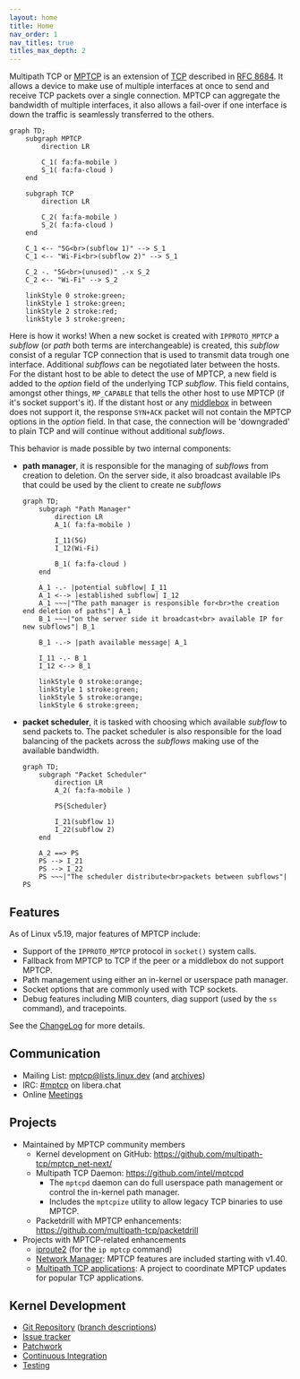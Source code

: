 ```yaml
---
layout: home
title: Home
nav_order: 1
nav_titles: true
titles_max_depth: 2
---
```


Multipath TCP or [MPTCP](https://en.wikipedia.org/wiki/Multipath_TCP) is an extension
of [TCP](https://en.wikipedia.org/wiki/Transmission_Control_Protocol) described
in [RFC 8684](https://www.rfc-editor.org/rfc/rfc8684.html). It allows a device to
make use of multiple interfaces at once to send and receive TCP packets over a single
connection. MPTCP can aggregate the bandwidth of multiple interfaces, it also allows
a fail-over if one interface is down the traffic is seamlessly transferred to the others.

```mermaid
graph TD;
    subgraph MPTCP
        direction LR

        C_1( fa:fa-mobile )
        S_1( fa:fa-cloud )
    end

    subgraph TCP
        direction LR

        C_2( fa:fa-mobile )
        S_2( fa:fa-cloud )
    end

    C_1 <-- "5G<br>(subflow 1)" --> S_1
    C_1 <-- "Wi-Fi<br>(subflow 2)" --> S_1

    C_2 -. "5G<br>(unused)" .-x S_2
    C_2 <-- "Wi-Fi" --> S_2

    linkStyle 0 stroke:green;
    linkStyle 1 stroke:green;
    linkStyle 2 stroke:red;
    linkStyle 3 stroke:green;
```

Here is how it works! When a new socket is created with `IPPROTO_MPTCP` a *subflow*
(or *path* both terms are interchangeable) is created, this *subflow* consist of
a regular TCP connection that is used to transmit data trough one interface. Additional
*subflows* can be negotiated later between the hosts. For the distant host to be
able to detect the use of MPTCP, a new field is added to the *option* field of the
underlying TCP *subflow*. This field contains, amongst other things, `MP_CAPABLE`
that tells the other host to use MPTCP (if it's socket support's it). If the distant
host or any [middlebox](https://en.wikipedia.org/wiki/Middlebox) in between does
not support it, the response `SYN+ACK` packet will not contain the MPTCP options
in the *option* field. In that case, the connection will be 'downgraded' to plain
TCP and will continue without additional *subflows*.

This behavior is made possible by two internal components:
* **path manager**, it is responsible for the managing of *subflows* from creation
  to deletion. On the server side, it also broadcast available IPs that could be used
  by the client to create ne *subflows*

  ```mermaid
  graph TD;
      subgraph "Path Manager"
          direction LR
          A_1( fa:fa-mobile )

          I_11(5G)
          I_12(Wi-Fi)

          B_1( fa:fa-cloud )
      end

      A_1 -.- |potential subflow| I_11
      A_1 <--> |established subflow| I_12
      A_1 ~~~|"The path manager is responsible for<br>the creation end deletion of paths"| A_1
      B_1 ~~~|"on the server side it broadcast<br> available IP for new subflows"| B_1

      B_1 -.-> |path available message| A_1

      I_11 -.- B_1
      I_12 <--> B_1

      linkStyle 0 stroke:orange;
      linkStyle 1 stroke:green;
      linkStyle 5 stroke:orange;
      linkStyle 6 stroke:green;
  ```

* **packet scheduler**, it is tasked with choosing which available *subflow* to send
  packets to. The packet scheduler is also responsible for the load balancing of the
  packets across the *subflows* making use of the available bandwidth.

  ```mermaid
  graph TD;
      subgraph "Packet Scheduler"
          direction LR
          A_2( fa:fa-mobile )

          PS{Scheduler}

          I_21(subflow 1)
          I_22(subflow 2)
      end

      A_2 ==> PS
      PS --> I_21
      PS --> I_22
      PS ~~~|"The scheduler distribute<br>packets between subflows"| PS
  ```

## Features

As of Linux v5.19, major features of MPTCP include:

* Support of the `IPPROTO_MPTCP` protocol in `socket()` system calls.
* Fallback from MPTCP to TCP if the peer or a middlebox do not support MPTCP.
* Path management using either an in-kernel or userspace path manager.
* Socket options that are commonly used with TCP sockets.
* Debug features including MIB counters, diag support (used by the `ss` command), and tracepoints.

See the
[ChangeLog](https://github.com/multipath-tcp/mptcp_net-next/wiki/#changelog)
for more details.

## Communication

* Mailing List: mptcp@lists.linux.dev (and [archives](https://lore.kernel.org/mptcp))
* IRC: [#mptcp](https://web.libera.chat/?nick=mptcp-dev-guest?#mptcp) on libera.chat
* Online [Meetings](https://github.com/multipath-tcp/mptcp_net-next/wiki/Meetings)

## Projects

* Maintained by MPTCP community members
  * Kernel development on GitHub: https://github.com/multipath-tcp/mptcp_net-next/
  * Multipath TCP Daemon: https://github.com/intel/mptcpd
    * The `mptcpd` daemon can do full userspace path management or control the in-kernel path manager.
    * Includes the `mptcpize` utility to allow legacy TCP binaries to use MPTCP.
  * Packetdrill with MPTCP enhancements: https://github.com/multipath-tcp/packetdrill
* Projects with MPTCP-related enhancements
  * [iproute2](https://wiki.linuxfoundation.org/networking/iproute2) (for the `ip mptcp` command)
  * [Network Manager](https://networkmanager.dev): MPTCP features are included starting with v1.40.
  * [Multipath TCP applications](https://github.com/mptcp-apps/): A project to coordinate MPTCP updates for popular TCP applications.

## Kernel Development

* [Git Repository](https://github.com/multipath-tcp/mptcp_net-next.git) ([branch descriptions](https://github.com/multipath-tcp/mptcp_net-next/wiki/Git-Branches))
* [Issue tracker](https://github.com/multipath-tcp/mptcp_net-next/issues)
* [Patchwork](https://patchwork.kernel.org/project/mptcp/)
* [Continuous Integration](https://github.com/multipath-tcp/mptcp_net-next/wiki/CI)
* [Testing](https://github.com/multipath-tcp/mptcp_net-next/wiki/Testing)

<!-- commented because it should be integrated into one of the above sections (which might themselves need to change)
This site is new and still evolving, so please refer to the [Linux MPTCP Upstream Project wiki](https://github.com/multipath-tcp/mptcp_net-next/wiki) for additional information.

_For out-of-tree kernels before v5.6 and an implementation of the experimental [MPTCP v0](https://www.rfc-editor.org/rfc/rfc6824.html) protocol, see https://multipath-tcp.org/_ -->

